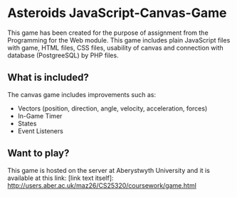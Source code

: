# Asteroids JavaScript-Canvas-Game
This game has been created for the purpose of assignment from the Programming for the Web module.
This game includes plain JavaScript files with game, HTML files, CSS files, usability of canvas and connection with database (PostgreeSQL) by PHP files.

## What is included?
The canvas game includes improvements such as:
* Vectors (position, direction, angle, velocity, acceleration, forces)
* In-Game Timer
* States
* Event Listeners

## Want to play?
This game is hosted on the server at Aberystwyth University and it is available at this link:
[link text itself]: http://users.aber.ac.uk/maz26/CS25320/coursework/game.html
